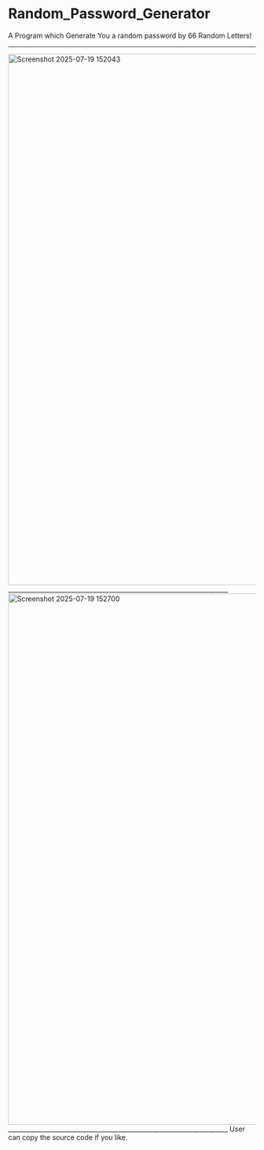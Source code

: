 # Random_Password_Generator
A Program which Generate You a random password by 66 Random Letters!
______________________________________________________________________
<img width="1919" height="1079" alt="Screenshot 2025-07-19 152043" src="https://github.com/user-attachments/assets/bd3f489a-35c7-40c1-94fa-c42ce7cf50d7" />
______________________________________________________________________
<img width="1919" height="1079" alt="Screenshot 2025-07-19 152700" src="https://github.com/user-attachments/assets/3c6371e8-ded2-40c5-9f2e-38d4e3f05aa3" />
______________________________________________________________________
User can copy the source code if you like.
